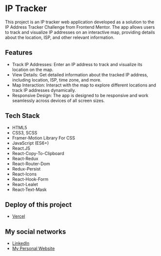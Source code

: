 # IP Tracker

This project is an IP tracker web application developed as a solution to the IP Address Tracker Challenge from Frontend Mentor. The app allows users to track and visualize IP addresses on an interactive map, providing details about the location, ISP, and other relevant information.

## Features

- Track IP Addresses: Enter an IP address to track and visualize its location on the map.
- View Details: Get detailed information about the tracked IP address, including location, ISP, time zone, and more.
- Map Interaction: Interact with the map to explore different locations and track IP addresses dynamically.
- Responsive Design: The app is designed to be responsive and work seamlessly across devices of all screen sizes.

## Tech Stack

- HTML5
- CSS3, SCSS
- Framer-Motion Library For CSS
- JavaScript (ES6+)
- React.JS
- React-Copy-To-Clipboard
- React-Redux
- React-Router-Dom
- Redux-Persist
- React-Icons
- React-Hook-Form
- React-Lealet
- React-Text-Mask

## Deploy of this project

- [Vercel](https://urlshortener-kohl.vercel.app/)

## My social networks

- [LinkedIn](https://www.linkedin.com/in/birlogich/)
- [My Personal Website](https://ivan-zhigalev.vercel.app/)
